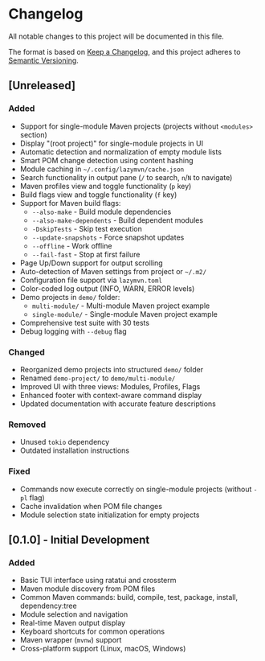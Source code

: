 # Changelog

All notable changes to this project will be documented in this file.

The format is based on [Keep a Changelog](https://keepachangelog.com/en/1.0.0/),
and this project adheres to [Semantic Versioning](https://semver.org/spec/v2.0.0.html).

## [Unreleased]

### Added
- Support for single-module Maven projects (projects without `<modules>` section)
- Display "(root project)" for single-module projects in UI
- Automatic detection and normalization of empty module lists
- Smart POM change detection using content hashing
- Module caching in `~/.config/lazymvn/cache.json`
- Search functionality in output pane (`/` to search, `n`/`N` to navigate)
- Maven profiles view and toggle functionality (`p` key)
- Build flags view and toggle functionality (`f` key)
- Support for Maven build flags:
  - `--also-make` - Build module dependencies
  - `--also-make-dependents` - Build dependent modules  
  - `-DskipTests` - Skip test execution
  - `--update-snapshots` - Force snapshot updates
  - `--offline` - Work offline
  - `--fail-fast` - Stop at first failure
- Page Up/Down support for output scrolling
- Auto-detection of Maven settings from project or `~/.m2/`
- Configuration file support via `lazymvn.toml`
- Color-coded log output (INFO, WARN, ERROR levels)
- Demo projects in `demo/` folder:
  - `multi-module/` - Multi-module Maven project example
  - `single-module/` - Single-module Maven project example
- Comprehensive test suite with 30 tests
- Debug logging with `--debug` flag

### Changed
- Reorganized demo projects into structured `demo/` folder
- Renamed `demo-project/` to `demo/multi-module/`
- Improved UI with three views: Modules, Profiles, Flags
- Enhanced footer with context-aware command display
- Updated documentation with accurate feature descriptions

### Removed
- Unused `tokio` dependency
- Outdated installation instructions

### Fixed
- Commands now execute correctly on single-module projects (without `-pl` flag)
- Cache invalidation when POM file changes
- Module selection state initialization for empty projects

## [0.1.0] - Initial Development

### Added
- Basic TUI interface using ratatui and crossterm
- Maven module discovery from POM files
- Common Maven commands: build, compile, test, package, install, dependency:tree
- Module selection and navigation
- Real-time Maven output display
- Keyboard shortcuts for common operations
- Maven wrapper (`mvnw`) support
- Cross-platform support (Linux, macOS, Windows)
